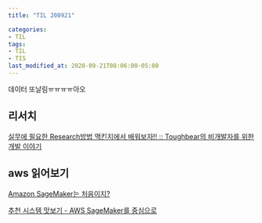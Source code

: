 ```yaml
---
title: "TIL 200921"

categories:
- TIL
tags:
- TIL
- TIS
last_modified_at: 2020-09-21T08:06:00-05:00
---
```


데이터 또날림ㅠㅠㅠㅠ아오

## 리서치

[실무에 필요한 Research방법 맥킨지에서 배워보자!! :: Toughbear의 비개발자를 위한 개발 이야기](https://toughbear.tistory.com/entry/%EC%8B%A4%EB%AC%B4%EC%97%90-%ED%95%84%EC%9A%94%ED%95%9C-Research%EB%B0%A9%EB%B2%95-%EB%A7%A5%ED%82%A8%EC%A7%80%EC%97%90%EC%84%9C-%EB%B0%B0%EC%9B%8C%EB%B3%B4%EC%9E%90)

## aws 읽어보기

[Amazon SageMaker는 처음이지?](http://labs.brandi.co.kr/2018/05/17/ohyj.html)

[추천 시스템 맛보기 - AWS SageMaker를 중심으로](http://labs.brandi.co.kr/2020/01/28/kimwk.html#link7)


